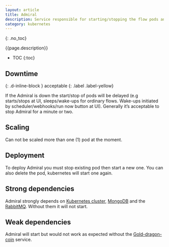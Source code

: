```yaml
---
layout: article
title: Admiral
description: Service responsible for starting/stopping the flow pods and communicating with local agents. Admiral interacts directly with Kubernetes to start/stop the pods and get their statuses.
category: kubernetes
---
```


{: .no_toc}

{{page.description}}

- TOC
{:toc}

## Downtime
{: .d-inline-block }
acceptable
{: .label .label-yellow}

If the Admiral is down the start/stop of pods will be delayed (e.g starts/stops
at UI, sleeps/wake-ups for ordinary flows. Wake-ups initiated by scheduler/webhooks/run now button at UI).
Generally it’s acceptable to stop Admiral for a minute or two.

## Scaling

Can not be scaled more than one (1) pod at the moment.

## Deployment

To deploy Admiral you must stop existing pod then start a new one. You can also delete the pod, kubernetes
will start one again.

## Strong dependencies

Admiral strongly depends on [Kubernetes cluster](/on-premises/kubernetes),
[MongoDB](/on-premises/mongodb) and the [RabbitMQ](/on-premises/rabbitmq). Without them
it will not start.

## Weak dependencies

Admiral will start but would not work as expected without the [Gold-dragon-coin](gold-dragon-coin) service.